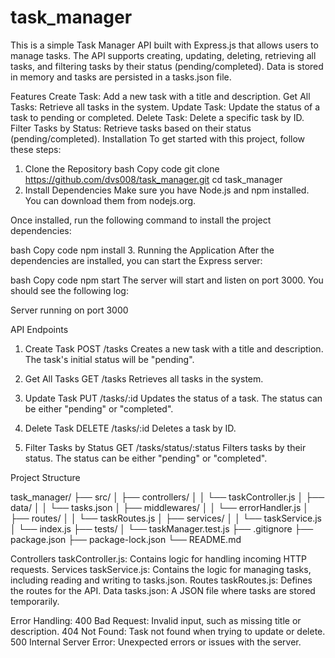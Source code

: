 # task_manager
This is a simple Task Manager API built with Express.js that allows users to manage tasks. The API supports creating, updating, deleting, retrieving all tasks, and filtering tasks by their status (pending/completed). Data is stored in memory and tasks are persisted in a tasks.json file.

Features
Create Task: Add a new task with a title and description.
Get All Tasks: Retrieve all tasks in the system.
Update Task: Update the status of a task to pending or completed.
Delete Task: Delete a specific task by ID.
Filter Tasks by Status: Retrieve tasks based on their status (pending/completed).
Installation
To get started with this project, follow these steps:

1. Clone the Repository
bash
Copy code
git clone https://github.com/dvs008/task_manager.git
cd task_manager
2. Install Dependencies
Make sure you have Node.js and npm installed. You can download them from nodejs.org.

Once installed, run the following command to install the project dependencies:

bash
Copy code
npm install
3. Running the Application
After the dependencies are installed, you can start the Express server:

bash
Copy code
npm start
The server will start and listen on port 3000. You should see the following log:


Server running on port 3000


API Endpoints
1. Create Task
POST /tasks
Creates a new task with a title and description. The task's initial status will be "pending".

2. Get All Tasks
GET /tasks
Retrieves all tasks in the system.

3. Update Task
PUT /tasks/:id
Updates the status of a task. The status can be either "pending" or "completed".

4. Delete Task
DELETE /tasks/:id
Deletes a task by ID.

5. Filter Tasks by Status
GET /tasks/status/:status
Filters tasks by their status. The status can be either "pending" or "completed".

Project Structure

task_manager/
├── src/
│   ├── controllers/
│   │   └── taskController.js
│   ├── data/
│   │   └── tasks.json 
│   ├── middlewares/
│   │   └── errorHandler.js
│   ├── routes/
│   │   └── taskRoutes.js
│   ├── services/
│   │   └── taskService.js
│   └── index.js
├── tests/
│   └── taskManager.test.js
├── .gitignore
├── package.json
├── package-lock.json
└── README.md


Controllers
taskController.js: Contains logic for handling incoming HTTP requests.
Services
taskService.js: Contains the logic for managing tasks, including reading and writing to tasks.json.
Routes
taskRoutes.js: Defines the routes for the API.
Data
tasks.json: A JSON file where tasks are stored temporarily.

Error Handling:
400 Bad Request: Invalid input, such as missing title or description.
404 Not Found: Task not found when trying to update or delete.
500 Internal Server Error: Unexpected errors or issues with the server.
